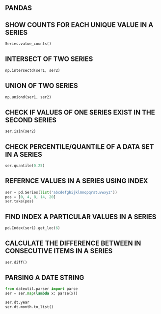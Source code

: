 ## PANDAS

## SHOW COUNTS FOR EACH UNIQUE VALUE IN A SERIES

```python
Series.value_counts()
```

## INTERSECT OF TWO SERIES

```python
np.intersectd(ser1, ser2)
```

## UNION OF TWO SERIES

```python
np.uniond(ser1, ser2)
```

## CHECK IF VALUES OF ONE SERIES EXIST IN THE SECOND SERIES

```python
ser.isin(ser2)
```

## CHECK PERCENTILE/QUANTILE OF A DATA SET IN A SERIES

```python
ser.quantile(0.25)
```

## REFERNCE VALUES IN A SERIES USING INDEX

```python
ser = pd.Series(list('abcdefghijklmnopqrstuvwxyz'))
pos = [0, 4, 8, 14, 20]
ser.take(pos)
```

## FIND INDEX A PARTICULAR VALUES IN A SERIES

```python
pd.Index(ser1).get_loc(6)
```

## CALCULATE THE DIFFERENCE BETWEEN IN CONSECUTIVE ITEMS IN A SERIES

```python
ser.diff()
```

## PARSING A DATE STRING

```python
from dateutil.parser import parse
ser = ser.map(lambda x: parse(x))

ser.dt.year
ser.dt.month.to_list()
```

